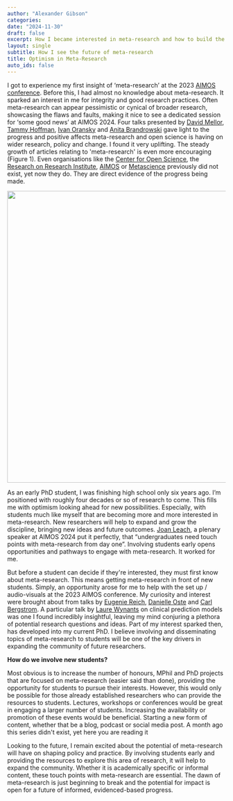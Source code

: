 ```yaml
---
author: "Alexander Gibson"
categories:
date: "2024-11-30"
draft: false
excerpt: How I became interested in meta-research and how to build the community by engaging students.
layout: single
subtitle: How I see the future of meta-research
title: Optimism in Meta-Research
auto_ids: false
---
```

I got to experience my first insight of ‘meta-research’ at the 2023 [AIMOS conference](https://aimos.community/). Before this, I had almost no knowledge about meta-research. It sparked an interest in me for integrity and good research practices. Often meta-research can appear pessimistic or cynical of broader research, showcasing the flaws and faults, making it nice to see a dedicated session for ‘some good news’ at AIMOS 2024. Four talks presented by [David Mellor](https://www.cos.io/team/david-mellor), [Tammy Hoffman](https://bond.edu.au/profile/tammy-hoffmann), [Ivan Oransky](https://retractionwatch.com/meet-the-retraction-watch-staff/about/) and [Anita Brandrowski](https://profiles.ucsd.edu/anita.bandrowski) gave light to the progress and positive affects meta-research and open science is having on wider research, policy and change. I found it very uplifting. The steady growth of articles relating to 'meta-research' is even more encouraging (Figure 1). Even organisations like the [Center for Open Science](https://www.cos.io/), the [Research on Research Institute](https://researchonresearch.org/), [AIMOS](https://aimos.community/) or [Metascience](https://metascience.info/) previously did not exist, yet now they do. They are direct evidence of the progress being made. 



<img src="{{< blogdown/postref >}}index_files/figure-html/unnamed-chunk-2-1.png" width="672" />

As an early PhD student, I was finishing high school only six years ago. I’m positioned with roughly four decades or so of research to come. This fills me with optimism looking ahead for new possibilities. Especially, with students much like myself that are becoming more and more interested in meta-research. New researchers will help to expand and grow the discipline, bringing new ideas and future outcomes. [Joan Leach](https://cpas.anu.edu.au/people/professor-joan-leach), a plenary speaker at AIMOS 2024 put it perfectly, that “undergraduates need touch points with meta-research from day one”. Involving students early opens opportunities and pathways to engage with meta-research. It worked for me. 


But before a student can decide if they're interested, they must first know about meta-research. This means getting meta-research in front of new students. Simply, an opportunity arose for me to help with the set up / audio-visuals at the 2023 AIMOS conference. My curiosity and interest were brought about from talks by [Eugenie Reich](https://eugeniereichlaw.com/), [Danielle Oste](https://www.linkedin.com/in/danielle-oste-35194729b/?originalSubdomain=au) and [Carl Bergstrom](https://ctbergstrom.com/index.html). A particular talk by [Laure Wynants](https://www.maastrichtuniversity.nl/l-wynants) on clinical prediction models was one I found incredibly insightful, leaving my mind conjuring a plethora of potential research questions and ideas. Part of my interest sparked then, has developed into my current PhD. I believe involving and disseminating topics of meta-research to students will be one of the key drivers in expanding the community of future researchers. 

**How do we involve new students?**

Most obvious is to increase the number of honours, MPhil and PhD projects that are focused on meta-research (easier said than done), providing the opportunity for students to pursue their interests. However, this would only be possible for those already established researchers who can provide the resources to students. Lectures, workshops or conferences would be great in engaging a larger number of students. Increasing the availability or promotion of these events would be beneficial. Starting a new form of content, whether that be a blog, podcast or social media post. A month ago this series didn't exist, yet here you are reading it 

Looking to the future, I remain excited about the potential of meta-research will have on shaping policy and practice. By involving students early and providing the resources to explore this area of research, it will help to expand the community. Whether it is academically specific or informal content, these touch points with meta-research are essential. The dawn of meta-research is just beginning to break and the potential for impact is open for a future of informed, evidenced-based progress.
